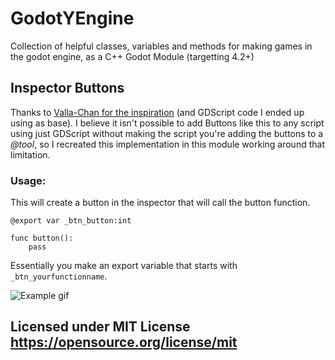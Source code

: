 # GodotYEngine
Collection of helpful classes, variables and methods for making games in the godot engine, as a C++ Godot Module (targetting 4.2+)


## Inspector Buttons

Thanks to [Valla-Chan for the inspiration](https://github.com/Valla-Chan/Godot-Valla-ExportHelper/tree/main) (and GDScript code I ended up using as base). I believe it isn't possible to add Buttons like this to any script using just GDScript without making the script you're adding the buttons to a *@tool*, so I recreated this implementation in this module working around that limitation.

### Usage:
This will create a button in the inspector that will call the button function.
```gdscript
@export var _btn_button:int

func button():
	pass
```
Essentially you make an export variable that starts with `_btn_yourfunctionname`.

![Example gif](http://yarncatgames.com/images/Example_Inspector_button.gif)


## Licensed under MIT License https://opensource.org/license/mit